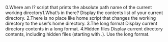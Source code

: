 0.Where am I?
script that prints the absolute path name of the current working directory1.What’s in there?
Display the contents list of your current directory.
2.There is no place like home
script that changes the working directory to the user’s home directory.
3.The long format
Display current directory contents in a long format.
4.Hidden files
Display current directory contents, including hidden files (starting with .). Use the long format.
